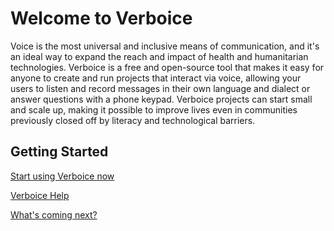 Welcome to Verboice
=================

Voice is the most universal and inclusive means of communication, and it's an ideal way to expand the reach and impact of health and humanitarian technologies. Verboice is a free and open-source tool that makes it easy for anyone to create and run projects that interact via voice, allowing your users to listen and record messages in their own language and dialect or answer questions with a phone keypad. Verboice projects can start small and scale up, making it possible to improve lives even in communities previously closed off by literacy and technological barriers.


Getting Started
-------------
[Start using Verboice now](http://verboice.com)

[Verboice Help](https://bitbucket.org/ilab/verboice-git/wiki/Home)

[What's coming next?](https://bitbucket.org/instedd/verboice/wiki/Roadmap)
